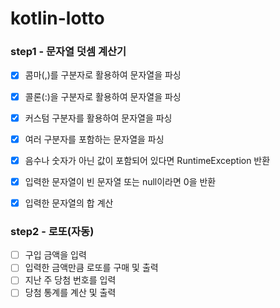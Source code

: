 # kotlin-lotto

### step1 - 문자열 덧셈 계산기
- [x] 콤마(,)를 구분자로 활용하여 문자열을 파싱
- [x] 콜론(:)을 구분자로 활용하여 문자열을 파싱
- [x] 커스텀 구분자를 활용하여 문자열을 파싱
- [x] 여러 구분자를 포함하는 문자열을 파싱
- [x] 음수나 숫자가 아닌 값이 포함되어 있다면 RuntimeException 반환
- [x] 입력한 문자열이 빈 문자열 또는 null이라면 0을 반환
- [x] 입력한 문자열의 합 계산


### step2 - 로또(자동)
- [ ] 구입 금액을 입력
- [ ] 입력한 금액만큼 로또를 구매 및 출력
- [ ] 지난 주 당첨 번호를 입력
- [ ] 당첨 통계를 계산 및 출력
